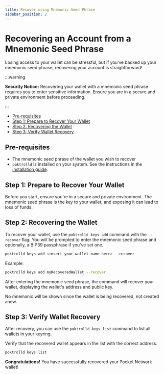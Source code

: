 ```yaml
---
title: Recover using Mnemonic Seed Phrase
sidebar_position: 2
---
```


# Recovering an Account from a Mnemonic Seed Phrase <!-- omit in toc -->

Losing access to your wallet can be stressful, but if you've backed up your mnemonic
seed phrase, recovering your account is straightforward!

:::warning

**Security Notice:** Recovering your wallet with a mnemonic seed phrase requires
you to enter sensitive information. Ensure you are in a secure and private environment
before proceeding.

:::

- [Pre-requisites](#pre-requisites)
- [Step 1: Prepare to Recover Your Wallet](#step-1-prepare-to-recover-your-wallet)
- [Step 2: Recovering the Wallet](#step-2-recovering-the-wallet)
- [Step 3: Verify Wallet Recovery](#step-3-verify-wallet-recovery)

## Pre-requisites

- The mnemonic seed phrase of the wallet you wish to recover
- `poktrolld` is installed on your system. See the instructions in the [installation guide](./install-poktrolld).

## Step 1: Prepare to Recover Your Wallet

Before you start, ensure you're in a secure and private environment.
The mnemonic seed phrase is the key to your wallet, and exposing it can lead to loss of funds.

## Step 2: Recovering the Wallet

To recover your wallet, use the `poktrolld keys add` command with the `--recover` flag.
You will be prompted to enter the mnemonic seed phrase and optionally, a BIP39 passphrase if you've set one.

```bash
poktrolld keys add <insert-your-wallet-name-here> --recover
```

Example:

```bash
poktrolld keys add myRecoveredWallet --recover
```

After entering the mnemonic seed phrase, the command will recover your wallet,
displaying the wallet's address and public key.

No mnemonic will be shown since the wallet is being recovered, not created anew.

## Step 3: Verify Wallet Recovery

After recovery, you can use the `poktrolld keys list` command to list all wallets in your keyring.

Verify that the recovered wallet appears in the list with the correct address.

```sh
poktrolld keys list
```

**Congratulations!** You have successfully recovered your Pocket Network wallet!
